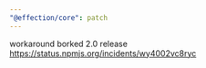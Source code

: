 ```yaml
---
"@effection/core": patch
---
```

workaround borked 2.0 release https://status.npmjs.org/incidents/wy4002vc8ryc
